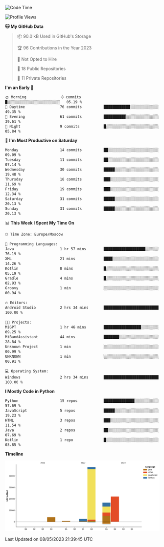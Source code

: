 <!--START_SECTION:waka-->
![Code Time](http://img.shields.io/badge/Code%20Time-82%20hrs%2029%20mins-blue)

![Profile Views](http://img.shields.io/badge/Profile%20Views-0-blue)

**🐱 My GitHub Data** 

> 📦 90.0 kB Used in GitHub's Storage 
 > 
> 🏆 96 Contributions in the Year 2023
 > 
> 🚫 Not Opted to Hire
 > 
> 📜 18 Public Repositories 
 > 
> 🔑 11 Private Repositories 
 > 
**I'm an Early 🐤** 

```text
🌞 Morning                8 commits           █░░░░░░░░░░░░░░░░░░░░░░░░   05.19 % 
🌆 Daytime                76 commits          ████████████░░░░░░░░░░░░░   49.35 % 
🌃 Evening                61 commits          ██████████░░░░░░░░░░░░░░░   39.61 % 
🌙 Night                  9 commits           █░░░░░░░░░░░░░░░░░░░░░░░░   05.84 % 
```
📅 **I'm Most Productive on Saturday** 

```text
Monday                   14 commits          ██░░░░░░░░░░░░░░░░░░░░░░░   09.09 % 
Tuesday                  11 commits          ██░░░░░░░░░░░░░░░░░░░░░░░   07.14 % 
Wednesday                30 commits          █████░░░░░░░░░░░░░░░░░░░░   19.48 % 
Thursday                 18 commits          ███░░░░░░░░░░░░░░░░░░░░░░   11.69 % 
Friday                   19 commits          ███░░░░░░░░░░░░░░░░░░░░░░   12.34 % 
Saturday                 31 commits          █████░░░░░░░░░░░░░░░░░░░░   20.13 % 
Sunday                   31 commits          █████░░░░░░░░░░░░░░░░░░░░   20.13 % 
```


📊 **This Week I Spent My Time On** 

```text
🕑︎ Time Zone: Europe/Moscow

💬 Programming Languages: 
Java                     1 hr 57 mins        ███████████████████░░░░░░   76.19 % 
XML                      21 mins             ████░░░░░░░░░░░░░░░░░░░░░   14.26 % 
Kotlin                   8 mins              █░░░░░░░░░░░░░░░░░░░░░░░░   05.19 % 
Gradle                   4 mins              █░░░░░░░░░░░░░░░░░░░░░░░░   02.93 % 
Groovy                   1 min               ░░░░░░░░░░░░░░░░░░░░░░░░░   00.94 % 

🔥 Editors: 
Android Studio           2 hrs 34 mins       █████████████████████████   100.00 % 

🐱‍💻 Projects: 
MiGPT                    1 hr 46 mins        █████████████████░░░░░░░░   69.25 % 
MiBandAssistant          44 mins             ███████░░░░░░░░░░░░░░░░░░   28.84 % 
Unknown Project          1 min               ░░░░░░░░░░░░░░░░░░░░░░░░░   00.99 % 
UNKNOWN                  1 min               ░░░░░░░░░░░░░░░░░░░░░░░░░   00.91 % 

💻 Operating System: 
Windows                  2 hrs 34 mins       █████████████████████████   100.00 % 
```

**I Mostly Code in Python** 

```text
Python                   15 repos            ██████████████░░░░░░░░░░░   57.69 % 
JavaScript               5 repos             █████░░░░░░░░░░░░░░░░░░░░   19.23 % 
HTML                     3 repos             ███░░░░░░░░░░░░░░░░░░░░░░   11.54 % 
Java                     2 repos             ██░░░░░░░░░░░░░░░░░░░░░░░   07.69 % 
Kotlin                   1 repo              █░░░░░░░░░░░░░░░░░░░░░░░░   03.85 % 
```



**Timeline**

![Lines of Code chart](https://raw.githubusercontent.com/Adlemex/Adlemex/main/assets/bar_graph.png)


 Last Updated on 08/05/2023 21:39:45 UTC
<!--END_SECTION:waka-->
